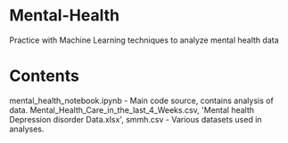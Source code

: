 # Mental-Health
Practice with Machine Learning techniques to analyze mental health data

# Contents
mental_health_notebook.ipynb - Main code source, contains analysis of data.
Mental_Health_Care_in_the_last_4_Weeks.csv, 'Mental health Depression disorder Data.xlsx', smmh.csv - Various datasets used in analyses.
